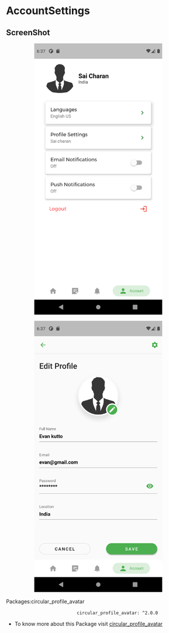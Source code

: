 # AccountSettings
## ScreenShot
<p align="center">
  <img src="https://github.com/saicharansigiri/Flutter_ui_Template_AccountSettings/blob/main/sc/Screenshot_1629551244.png" width="350" title="hover text">
  <p align="center">
  <img src="https://github.com/saicharansigiri/Flutter_ui_Template_AccountSettings/blob/main/sc/Screenshot_1629551250.png" width="350" title="hover text">
  


Packages:circular_profile_avatar
                              
                               circular_profile_avatar: ^2.0.0
* To know more about this Package visit  [circular_profile_avatar](https://pub.dev/packages/circular_profile_avatar)
